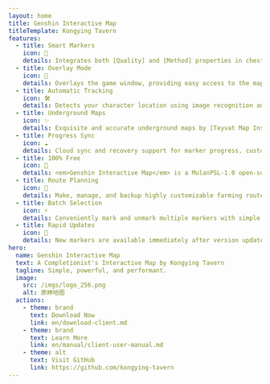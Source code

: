 ```yaml
---
layout: home
title: Genshin Interactive Map
titleTemplate: Kongying Tavern
features:
  - title: Smart Markers
    icon: 🦾
    details: Integrates both [Quality] and [Method] properties in chest markers, allowing regional duplicate-free filtering with both marker illustrations.
  - title: Overlay Mode
    icon: 🎪
    details: Overlays the game window, providing easy access to the map on one display.
  - title: Automatic Tracking
    icon: 🛠
    details: Detects your character location using image recognition and displays a simultaneous player indicator on the <b>map client</b>.
  - title: Underground Maps
    icon: ✨
    details: Exquisite and accurate underground maps by [Teyvat Map Institute] with levels and cave entries.
  - title: Progress Sync
    icon: ☁️
    details: Cloud sync and recovery support for marker progress, custom paths, etc.
  - title: 100% Free
    icon: 🎉
    details: <em>Genshin Interactive Map</em> is a MulanPSL-1.0 open-source project, it is also AD-free.
  - title: Route Planning
    icon: 🚩
    details: Make, manage, and backup highly customizable farming routes with [Canvas].
  - title: Batch Selection
    icon: ⚡
    details: Conveniently mark and unmark multiple markers with simple clicks, swipes and box selection.
  - title: Rapid Updates
    icon: 🚀
    details: New markers are available immediately after version updates, get 100% exploration day 1 with ease!
hero:
  name: Genshin Interactive Map
  text: A Completionist's Interactive Map by Kongying Tavern
  tagline: Simple, powerful, and performant.
  image:
    src: /imgs/logo_256.png
    alt: 原神地图
  actions:
    - theme: brand
      text: Download Now
      link: en/download-client.md
    - theme: brand
      text: Learn More
      link: en/manual/client-user-manual.md
    - theme: alt
      text: Visit GitHub
      link: https://github.com/kongying-tavern
---
```

